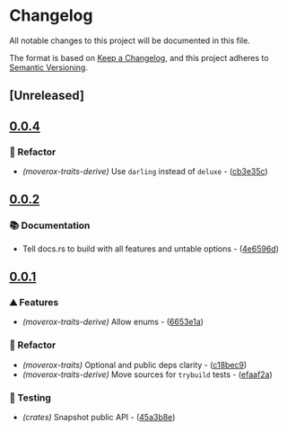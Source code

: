 # Changelog

All notable changes to this project will be documented in this file.

The format is based on [Keep a Changelog](https://keepachangelog.com/en/1.0.0/),
and this project adheres to [Semantic Versioning](https://semver.org/spec/v2.0.0.html).

## [Unreleased]

## [0.0.4](https://github.com/0xangelo/moverox/compare/moverox-traits-derive-v0.0.3...moverox-traits-derive-v0.0.4)

### 🚜 Refactor

- *(moverox-traits-derive)* Use `darling` instead of `deluxe` - ([cb3e35c](https://github.com/0xangelo/moverox/commit/cb3e35c11b4b1fed65ea399f9a701d03987f4b5d))


## [0.0.2](https://github.com/0xangelo/moverox/compare/moverox-traits-derive-v0.0.1...moverox-traits-derive-v0.0.2)

### 📚 Documentation

- Tell docs.rs to build with all features and untable options - ([4e6596d](https://github.com/0xangelo/moverox/commit/4e6596d5e830a3d07fa0649b5da46726231718b1))


## [0.0.1](https://github.com/0xangelo/moverox/compare/moverox-traits-derive-v0.0.0...moverox-traits-derive-v0.0.1)

### ⛰️ Features

- *(moverox-traits-derive)* Allow enums - ([6653e1a](https://github.com/0xangelo/moverox/commit/6653e1a5de9bddf337a5d0d48b7cd06fae3c3c7d))

### 🚜 Refactor

- *(moverox-traits)* Optional and public deps clarity - ([c18bec9](https://github.com/0xangelo/moverox/commit/c18bec963cfbf7c6df890ab3b9a673a9c92fd44a))
- *(moverox-traits-derive)* Move sources for `trybuild` tests - ([efaaf2a](https://github.com/0xangelo/moverox/commit/efaaf2a3da361f7c6daaf92603f56a8478b1abc6))

### 🧪 Testing

- *(crates)* Snapshot public API - ([45a3b8e](https://github.com/0xangelo/moverox/commit/45a3b8e11ce76e14498965af61e457a1b80663fb))

